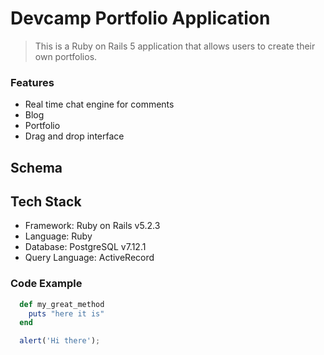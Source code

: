 # Devcamp Portfolio Application

> This is a Ruby on Rails 5 application that allows users to create their own portfolios.

### Features

- Real time chat engine for comments
- Blog
- Portfolio
- Drag and drop interface

## Schema


## Tech Stack
 - Framework: Ruby on Rails v5.2.3
 - Language: Ruby
 - Database: PostgreSQL v7.12.1
 - Query Language: ActiveRecord

### Code Example

```ruby
  def my_great_method
    puts "here it is"
  end
```

```javascript
  alert('Hi there');
```
